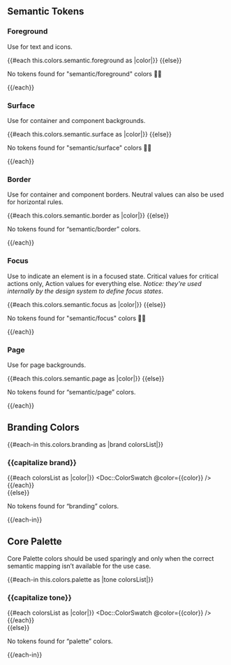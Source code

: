 ## Semantic Tokens

### Foreground

Use for text and icons.

<div class="dummy-colors-list">
  {{#each this.colors.semantic.foreground as |color|}}
    <Doc::ColorSwatch @color={{color}} />
  {{else}}
    <p class="dummy-paragraph">No tokens found for "semantic/foreground" colors 🤷‍♀️</p>
  {{/each}}
</div>

### Surface

Use for container and component backgrounds.

<div class="dummy-colors-list">
  {{#each this.colors.semantic.surface as |color|}}
    <Doc::ColorSwatch @color={{color}} />
  {{else}}
    <p class="dummy-paragraph">No tokens found for "semantic/surface" colors 🤷‍♀️</p>
  {{/each}}
</div>

### Border

Use for container and component borders. Neutral values can also be used for horizontal rules.

<div class="dummy-colors-list">
  {{#each this.colors.semantic.border as |color|}}
    <Doc::ColorSwatch @color={{color}} />
  {{else}}
    <p class="dummy-paragraph">No tokens found for “semantic/border” colors.</p>
  {{/each}}
</div>

### Focus

Use to indicate an element is in a focused state. Critical values for critical actions only, Action values for everything else. _Notice: they're used internally by the design system to define focus states_.

<div class="dummy-colors-list">
  {{#each this.colors.semantic.focus as |color|}}
    <Doc::ColorSwatch @color={{color}} />
  {{else}}
    <p class="dummy-paragraph">No tokens found for "semantic/focus" colors 🤷‍♀️</p>
  {{/each}}
</div>

### Page

Use for page backgrounds.

<div class="dummy-colors-list">
  {{#each this.colors.semantic.page as |color|}}
    <Doc::ColorSwatch @color={{color}} />
  {{else}}
    <p class="dummy-paragraph">No tokens found for “semantic/page” colors.</p>
  {{/each}}
</div>

## Branding Colors

{{#each-in this.colors.branding as |brand colorsList|}}
    <h3>{{capitalize brand}}</h3>
    <div class="dummy-colors-list">
      {{#each colorsList as |color|}}
        <Doc::ColorSwatch @color={{color}} />
      {{/each}}
    </div>
{{else}}
    <p class="dummy-paragraph">No tokens found for “branding” colors.</p>
{{/each-in}}

## Core Palette

Core Palette colors should be used sparingly and only when the correct semantic mapping isn’t available for the use case.

{{#each-in this.colors.palette as |tone colorsList|}}
    <h3>{{capitalize tone}}</h3>
    <div class="dummy-colors-list">
      {{#each colorsList as |color|}}
        <Doc::ColorSwatch @color={{color}} />
      {{/each}}
    </div>
{{else}}
    <p class="dummy-paragraph">No tokens found for “palette” colors.</p>
{{/each-in}}
